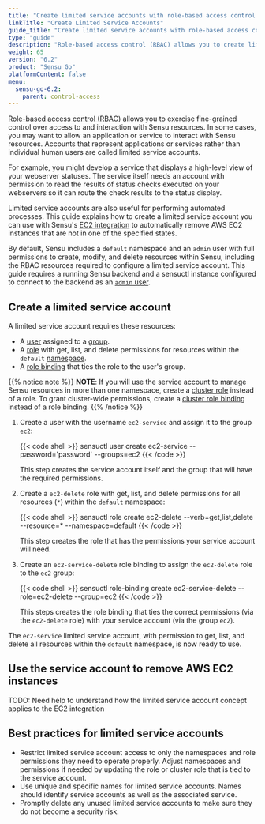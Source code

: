 ```yaml
---
title: "Create limited service accounts with role-based access control (RBAC)"
linkTitle: "Create Limited Service Accounts"
guide_title: "Create limited service accounts with role-based access control (RBAC)"
type: "guide"
description: "Role-based access control (RBAC) allows you to create limited service accounts so that applications can access and interact with Sensu resources. Read this guide to create limited service accounts with Sensu RBAC."
weight: 65
version: "6.2"
product: "Sensu Go"
platformContent: false
menu: 
  sensu-go-6.2:
    parent: control-access
---
```


[Role-based access control (RBAC)][1] allows you to exercise fine-grained control over access to and interaction with Sensu resources.
In some cases, you may want to allow an application or service to interact with Sensu resources.
Accounts that represent applications or services rather than individual human users are called limited service accounts.

For example, you might develop a service that displays a high-level view of your webserver statuses.
The service itself needs an account with permission to read the results of status checks executed on your webservers so it can route the check results to the status display.

Limited service accounts are also useful for performing automated processes.
This guide explains how to create a limited service account you can use with Sensu's [EC2 integration][3] to automatically remove AWS EC2 instances that are not in one of the specified states.

By default, Sensu includes a `default` namespace and an `admin` user with full permissions to create, modify, and delete resources within Sensu, including the RBAC resources required to configure a limited service account.
This guide requires a running Sensu backend and a sensuctl instance configured to connect to the backend as an [`admin` user][2].

## Create a limited service account

A limited service account requires these resources:

- A [user][7] assigned to a [group][8].
- A [role][4] with get, list, and delete permissions for resources within the `default` [namespace][9].
- A [role binding][5] that ties the role to the user's group.

{{% notice note %}}
**NOTE**: If you will use the service account to manage Sensu resources in more than one namespace, create a [cluster role][10] instead of a role.
To grant cluster-wide permissions, create a [cluster role binding][11] instead of a role binding.
{{% /notice %}}

1. Create a user with the username `ec2-service` and assign it to the group `ec2`:

   {{< code shell >}}
sensuctl user create ec2-service --password='password' --groups=ec2
{{< /code >}}

   This step creates the service account itself and the group that will have the required permissions.

2. Create a `ec2-delete` role with get, list, and delete permissions for all resources (`*`) within the `default` namespace:

   {{< code shell >}}
sensuctl role create ec2-delete --verb=get,list,delete --resource=* --namespace=default
{{< /code >}}

   This step creates the role that has the permissions your service account will need.

3. Create an `ec2-service-delete` role binding to assign the `ec2-delete` role to the `ec2` group:

   {{< code shell >}}
sensuctl role-binding create ec2-service-delete --role=ec2-delete --group=ec2
{{< /code >}}

   This steps creates the role binding that ties the correct permissions (via the `ec2-delete` role) with your service account (via the group `ec2`).

The `ec2-service` limited service account, with permission to get, list, and delete all resources within the `default` namespace, is now ready to use.

## Use the service account to remove AWS EC2 instances

TODO: Need help to understand how the limited service account concept applies to the EC2 integration

## Best practices for limited service accounts

- Restrict limited service account access to only the namespaces and role permissions they need to operate properly.
Adjust namespaces and permissions if needed by updating the role or cluster role that is tied to the service account.
- Use unique and specific names for limited service accounts.
Names should identify service accounts as well as the associated service.
- Promptly delete any unused limited service accounts to make sure they do not become a security risk.


[1]: ../rbac/
[2]: ../rbac#default-users
[3]: ../../../plugins/supported-integrations/aws-ec2/
[4]: ../rbac/#roles-and-cluster-roles
[5]: ../rbac/#role-bindings-and-cluster-role-bindings
[6]: ../rbac/#rule-attributes
[7]: ../rbac/#users
[8]: ../rbac/#groups
[9]: ../namespaces/
[10]: ../rbac/#cluster-role-example
[11]: ../rbac/#cluster-role-binding-example
